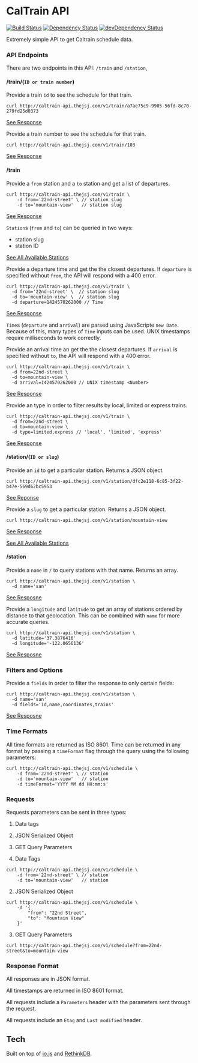 
# CalTrain API

[![Build Status](https://travis-ci.org/thejsj/caltrain-api.svg)](https://travis-ci.org/code-friends/CodeFriends) [![Dependency Status](https://david-dm.org/thejsj/caltrain-api.svg)](https://david-dm.org/code-friends/CodeFriends) [![devDependency Status](https://david-dm.org/thejsj/caltrain-api/dev-status.svg)](https://david-dm.org/code-friends/CodeFriends#info=devDependencies)

Extremely simple API to get Caltrain schedule data.

### API Endpoints

There are two endpoints in this API: `/train` and `/station`,

#### /train/(`ID or train number`)

Provide a train `id` to see the schedule for that train.

```
curl http://caltrain-api.thejsj.com/v1/train/a7ae75c9-9905-56fd-8c70-279fd25d0373
```

[See Response](/v1/train/a7ae75c9-9905-56fd-8c70-279fd25d0373)

Provide a train number to see the schedule for that train.

```
curl http://caltrain-api.thejsj.com/v1/train/103
```

[See Response](/v1/train/103)

#### /train

Provide a `from` station and a `to` station and get a list of departures.

```
curl http://caltrain-api.thejsj.com/v1/train \
    -d from='22nd-street' \ // station slug
    -d to='mountain-view'   // station slug
```

[See Response](/v1/train?from=22nd-street&to=mountain-view)

`Station`s (`from` and `to`) can be queried in two ways:

- station slug <String>
- station ID <Integer>

[See All Available Stations](/v1/station?fields=id,slug,name)

Provide a departure time and get the the closest departures. If `departure` is specified without `from`, the API will respond with a 400 error.

```
curl http://caltrain-api.thejsj.com/v1/train \
  -d from='22nd-street' \  // station slug
  -d to='mountain-view' \  // station slug
  -d departure=1424570262000 // Time
```

[See Response](/v1/train?from=22nd-street&to=mountain-view&departure=1424570262000)

`Time`s (`departure` and `arrival`) are parsed using JavaScripte `new Date`. Because of this, many types of `Time` inputs can be used. UNIX timestamps require milliseconds to work correctly.

Provide an arrival time an get the the closest departures. If `arrival` is specified without `to`, the API will respond with a 400 error.

```
curl http://caltrain-api.thejsj.com/v1/train \
  -d from=22nd-street \
  -d to=mountain-view \ 
  -d arrival=1424570262000 // UNIX timestamp <Number>
```

[See Response](/v1/train?from=22nd-street&to=mountain-view&departure=1424570262000)

Provide an type in order to filter results by local, limited or express trains.

```
curl http://caltrain-api.thejsj.com/v1/train \
  -d from=22nd-street \
  -d to=mountain-view \ 
  -d type=limited,express // 'local', 'limited', 'express'
```

[See Response](/v1/train?from=22nd-street&to=mountain-view&type=limited,express)

#### /station/(`ID or slug`)

Provide an `id` to get a particular station. Returns a JSON object.

```
curl http://caltrain-api.thejsj.com/v1/station/dfc2e118-6c85-3f22-b47e-569d62bc5953
```

[See Reponse](/v1/station/dfc2e118-6c85-3f22-b47e-569d62bc5953)

Provide a `slug` to get a particular station. Returns a JSON object.

```
curl http://caltrain-api.thejsj.com/v1/station/mountain-view
```

[See Response](/v1/station/mountain-view)

[See All Available Stations](/v1/station?fields=id,slug,name)

#### /station

Provide a `name`  in `/` to query stations with that name. Returns an array.

```
curl http://caltrain-api.thejsj.com/v1/station \
  -d name='san'
```

[See Resposne](/v1/station?name=san)

Provide a `longitude` and `latitude` to get an array of stations ordered by distance to that geolocation. This can be combined with `name` for more accurate queries.

```
curl http://caltrain-api.thejsj.com/v1/station \
  -d latitude='37.3876416'
  -d longitude='-122.0656136'
```

[See Resposne](/v1/station?latitude=37.3876416&longitude=-122.0656136)

### Filters and Options
 
Provide a `fields` in order to filter the response to only certain fields:

```
curl http://caltrain-api.thejsj.com/v1/station \
  -d name='san'
  -d fields='id,name,coordinates,trains'
```

[See Resposne](/v1/station?name=san&fields='id,name,coordinates,trains')

### Time Formats

All time formats are returned as ISO 8601. Time can be returned in any format by passing a `timeFormat` flag through the query using the following parameters:

```
curl http://caltrain-api.thejsj.com/v1/schedule \
    -d from='22nd-street' \ // station
    -d to='mountain-view'   // station
    -d timeFormat='YYYY MM dd HH:mm:s'
```

### Requests

Requests parameters can be sent in three types: 
  1. Data tags 
  1. JSON Serialized Object
  1. GET Query Parameters

1. Data Tags

```
curl http://caltrain-api.thejsj.com/v1/schedule \
    -d from='22nd-street' \ // station
    -d to='mountain-view'   // station
```

2. JSON Serialized Object

```
curl http://caltrain-api.thejsj.com/v1/schedule \
    -d '{
        "from": "22nd Street",
        "to": "Mountain View"
    }' 
```

3. GET Query Parameters

```
curl http://caltrain-api.thejsj.com/v1/schedule?from=22nd-street&to=mountain-view
```

### Response Format

All responses are in JSON format.

All timestamps are returned in ISO 8601 format.

All requests include a `Parameters` header with the parameters sent through the request.

All requests include an `Etag` and `Last modified` header.

## Tech 

Built on top of [io.js](https://iojs.org/en/index.html) and [RethinkDB](http://www.rethinkdb.com).